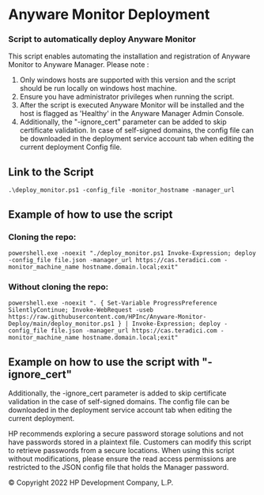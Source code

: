 # Anyware Monitor Deployment

### Script to automatically deploy Anyware Monitor

This script enables automating the installation and registration of Anyware Monitor to Anyware Manager. Please note :

1. Only windows hosts are supported with this version and the script should be run locally on windows host machine.
2. Ensure you have administrator privileges when running the script.
3. After the script is executed Anyware Monitor will be installed and the host is flagged as 'Healthy' in the Anyware Manager Admin Console.
4. Additionally, the "-ignore_cert" parameter can be added to skip certificate validation. In case of self-signed domains, the config file can be downloaded in the deployment service account tab when editing the current deployment Config file.

## Link to the Script

```
.\deploy_monitor.ps1 -config_file -monitor_hostname -manager_url
```

## Example of how to use the script

### Cloning the repo:
```
powershell.exe -noexit "./deploy_monitor.ps1 Invoke-Expression; deploy -config_file file.json -manager_url https://cas.teradici.com -monitor_machine_name hostname.domain.local;exit"
```
### Without cloning the repo:
```
powershell.exe -noexit ". { Set-Variable ProgressPreference SilentlyContinue; Invoke-WebRequest -useb https://raw.githubusercontent.com/HPInc/Anyware-Monitor-Deploy/main/deploy_monitor.ps1 } | Invoke-Expression; deploy -config_file file.json -manager_url https://cas.teradici.com -monitor_machine_name hostname.domain.local;exit"
```

## Example on how to use the script with "-ignore_cert"

Additionally, the -ignore_cert parameter is added to skip certificate validation in the case of self-signed domains. The config file can be downloaded in the deployment service account tab when editing the current deployment.

HP recommends exploring a secure password storage solutions and not have passwords stored in a plaintext file. Customers can modify this script to retrieve passwords from a secure locations. When using this script without modifications, please ensure the read access permissions are restricted to the JSON config file that holds the Manager password.

© Copyright 2022 HP Development Company, L.P.
